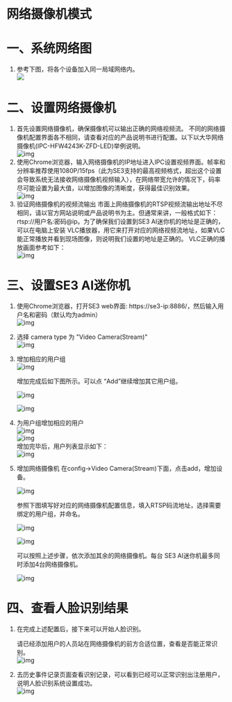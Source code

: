 # 网络摄像机模式


# 一、系统网络图

1. 参考下图，将各个设备加入同一局域网络内。<br/>![](../../../imgs/wang-luo-shexiang-ji-zu-wang.png)<br/>

# 二、设置网络摄像机

1. 首先设置网络摄像机，确保摄像机可以输出正确的网络视频流。
   不同的网络摄像机配置界面各不相同，请查看对应的产品说明书进行配置。以下以大华网络摄像机(IPC-HFW4243K-ZFD-LED)举例说明。<br/>
   ![img](../../../imgs/image2019-2-28_17-3-3.png)<br/>
2. 使用Chrome浏览器，输入网络摄像机的IP地址进入IPC设置视频界面。帧率和分辨率推荐使用1080P/15fps（此为SE3支持的最高视频格式，超出这个设置会导致系统无法接收网络摄像机视频输入），在网络带宽允许的情况下，码率尽可能设置为最大值，以增加图像的清晰度，获得最佳识别效果。<br/>
   ![img](../../../imgs/image2019-2-28_17-2-22.png)<br/>
3. 验证网络摄像机的视频流输出
   市面上网络摄像机的RTSP视频流输出地址不尽相同，请以官方网站说明或产品说明书为主。但通常来讲，一般格式如下： rtsp://用户名:密码@ip。为了确保我们设置到SE3 AI迷你机的地址是正确的，可以在电脑上安装 VLC播放器，用它来打开对应的网络视频流地址，如果VLC能正常播放并看到现场图像，则说明我们设置的地址是正确的。
   VLC正确的播放画面参考如下：<br/>
   ![img](../../../imgs/image2019-2-28_17-12-3.png)<br/>

# 三、设置SE3 AI迷你机

1. 使用Chrome浏览器，打开SE3 web界面: https://se3-ip:8886/，然后输入用户名和密码（默认均为admin）<br/>
   ![img](../../../imgs/image2019-2-28_15-51-13.png)<br/>

2. 选择 camera type 为 "Video Camera(Stream)"<br/>
   ![img](../../../imgs/image2019-2-28_21-50-49.png)<br/>

3. 增加相应的用户组<br/>
   ![img](../../../imgs/image2019-2-28_16-9-59.png)<br/>

   增加完成后如下图所示。可以点 “Add”继续增加其它用户组。<br/>

   ![img](../../../imgs/image2019-2-28_16-17-32.png)<br/>

   ![img](../../../imgs/image2019-2-28_16-11-21.png)<br/>

4. 为用户组增加相应的用户<br/>
   ![img](../../../imgs/image2019-2-28_16-12-24.png)<br/>
   ![img](../../../imgs/image2019-2-28_16-23-3.png)<br/>
   增加完毕后，用户列表显示如下：<br/>
   ![img](../../../imgs/image2019-2-28_16-26-35.png)<br/>

5. 增加网络摄像机
   在config→Video Camera(Stream)下面，点击add，增加设备。<br/>

   ![img](../../../imgs/image2019-2-28_21-46-52.png)<br/>

   参照下图填写好对应的网络摄像机配置信息，填入RTSP码流地址，选择需要绑定的用户组，并命名。<br/>

   ![img](../../../imgs/image2019-8-14-15-33.png)<br/>

   ![img](../../../imgs/image2019-8-14-15-39.png)<br/>

   可以按照上述步骤，依次添加其余的网络摄像机。每台 SE3 AI迷你机最多同时添加4台网络摄像机。<br/>

   ![img](../../../imgs/image2019-2-28_21-49-45.png)<br/>

# 四、查看人脸识别结果

1. 在完成上述配置后，接下来可以开始人脸识别。

   请已经添加用户的人员站在网络摄像机的前方合适位置，查看是否能正常识别。<br/>
   ![img](../../../imgs/image2019-8-14-15-40.png)<br/>

2. 去历史事件记录页面查看识别记录，可以看到已经可以正常识别出注册用户，说明人脸识别系统设置成功。<br/>
   ![img](../../../imgs/image2019-2-28_21-43-51.png)<br/>